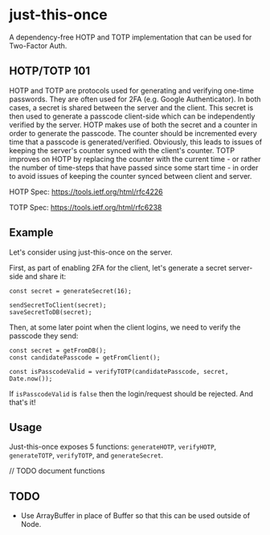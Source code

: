 # just-this-once
A dependency-free HOTP and TOTP implementation that can be used for Two-Factor Auth.

## HOTP/TOTP 101

HOTP and TOTP are protocols used for generating and verifying one-time passwords. They are often used for 2FA (e.g. Google Authenticator). In both cases, a secret is shared between the server and the client. This secret is then used to generate a passcode client-side which can be independently verified by the server.
HOTP makes use of both the secret and a counter in order to generate the passcode. The counter should be incremented every time that a passcode is generated/verified. Obviously, this leads to issues of keeping the server's counter synced with the client's counter.
TOTP improves on HOTP by replacing the counter with the current time - or rather the number of time-steps that have passed since some start time - in order to avoid issues of keeping the counter synced between client and server.

HOTP Spec: https://tools.ietf.org/html/rfc4226

TOTP Spec: https://tools.ietf.org/html/rfc6238

## Example

Let's consider using just-this-once on the server.

First, as part of enabling 2FA for the client, let's generate a secret server-side and share it:

```
const secret = generateSecret(16);

sendSecretToClient(secret);
saveSecretToDB(secret);
```

Then, at some later point when the client logins, we need to verify the passcode they send:
```
const secret = getFromDB();
const candidatePasscode = getFromClient();

const isPasscodeValid = verifyTOTP(candidatePasscode, secret, Date.now());
```

If `isPasscodeValid` is `false` then the login/request should be rejected. And that's it!

## Usage

Just-this-once exposes 5 functions: `generateHOTP`, `verifyHOTP`, `generateTOTP`, `verifyTOTP`, and `generateSecret`.

// TODO document functions

## TODO

- Use ArrayBuffer in place of Buffer so that this can be used outside of Node.
